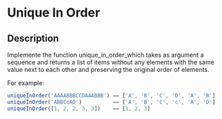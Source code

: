 # Unique In Order

## Description

Implemente the function unique_in_order_which takes as argument a sequence and returns a list of items without any elements with the same value next to each other and preserving the original order of elements.

For example:

```js
uniqueInOrder('AAAABBBCCDAAABBB') == ['A', 'B', 'C', 'D', 'A', 'B']
uniqueInOrder('ABBCcAD')          == ['A', 'B', 'C', 'c', 'A', 'D']
uniqueInOrder([1, 2, 2, 3, 3])    == [1, 2, 3]
```